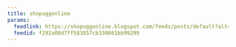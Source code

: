 ```yaml
---
title: shopuggonline
params:
  feedlink: https://shopuggonline.blogspot.com/feeds/posts/default?alt=rss
  feedid: f292a08d7ff583857cb330661bb99299
---
```

